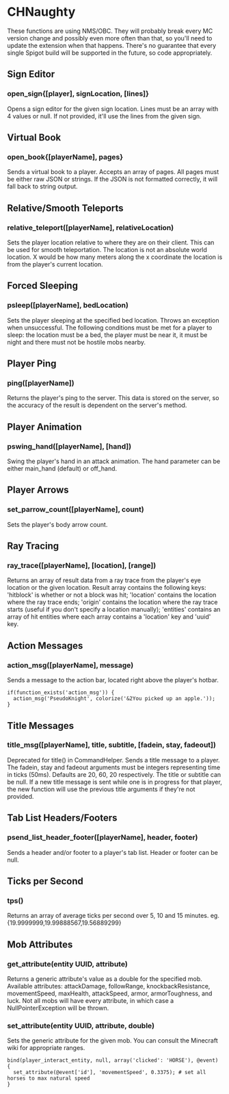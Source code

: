 # CHNaughty

These functions are using NMS/OBC. They will probably break every MC version change and possibly even more often than that, so you'll need to update the extension when that happens. There's no guarantee that every single Spigot build will be supported in the future, so code appropriately.

## Sign Editor
### open_sign{[player], signLocation, [lines]}
Opens a sign editor for the given sign location. Lines must be an array with 4 values or null. If not provided, it'll use the lines from the given sign.

## Virtual Book
### open_book{[playerName], pages} 
Sends a virtual book to a player. Accepts an array of pages. All pages must be either raw JSON or strings. If the JSON is not formatted correctly, it will fall back to string output.

## Relative/Smooth Teleports
### relative_teleport([playerName], relativeLocation)
Sets the player location relative to where they are on their client. This can be used for smooth teleportation. The location is not an absolute world location. X would be how many meters along the x coordinate the location is from the player's current location.

## Forced Sleeping
### psleep([playerName], bedLocation)
Sets the player sleeping at the specified bed location. Throws an exception when unsuccessful. The following conditions must be met for a player to sleep: the location must be a bed, the player must be near it, it must be night and there must not be hostile mobs nearby.

## Player Ping
### ping([playerName])
Returns the player's ping to the server. This data is stored on the server, so the accuracy of the result is dependent on the server's method.

## Player Animation
### pswing_hand([playerName], [hand])
Swing the player's hand in an attack animation. The hand parameter can be either main_hand (default) or off_hand.

## Player Arrows
### set_parrow_count([playerName], count)
Sets the player's body arrow count.

## Ray Tracing
### ray_trace([playerName], [location], [range])
Returns an array of result data from a ray trace from the player's eye location or the given location. Result array contains the following keys: 'hitblock' is whether or not a block was hit; 'location' contains the location where the ray trace ends; 'origin' contains the location where the ray trace starts (useful if you don't specify a location manually); 'entities' contains an array of hit entities where each array contains a 'location' key and 'uuid' key.

## Action Messages
### action_msg([playerName], message)
Sends a message to the action bar, located right above the player's hotbar.

``` 
if(function_exists('action_msg')) {
  action_msg('PseudoKnight', colorize('&2You picked up an apple.'));
}
```

## Title Messages
### title_msg([playerName], title, subtitle, [fadein, stay, fadeout])
Deprecated for title() in CommandHelper. Sends a title message to a player. The fadein, stay and fadeout arguments must be integers representing time in ticks (50ms). Defaults are 20, 60, 20 respectively. The title or subtitle can be null. If a new title message is sent while one is in progress for that player, the new function will use the previous title arguments if they're not provided.

## Tab List Headers/Footers
### psend_list_header_footer([playerName], header, footer)
Sends a header and/or footer to a player's tab list. Header or footer can be null.

## Ticks per Second
### tps()
Returns an array of average ticks per second over 5, 10 and 15 minutes. eg. {19.9999999,19.99888567,19.56889299}

## Mob Attributes
### get_attribute(entity UUID, attribute)
Returns a generic attribute's value as a double for the specified mob. Available attributes: attackDamage, followRange, knockbackResistance, movementSpeed, maxHealth, attackSpeed, armor, armorToughness, and luck. Not all mobs will have every attribute, in which case a NullPointerException will be thrown.

### set_attribute(entity UUID, attribute, double)
Sets the generic attribute for the given mob. You can consult the Minecraft wiki for appropriate ranges.

```
bind(player_interact_entity, null, array('clicked': 'HORSE'), @event) {
  set_attribute(@event['id'], 'movementSpeed', 0.3375); # set all horses to max natural speed
}
```
